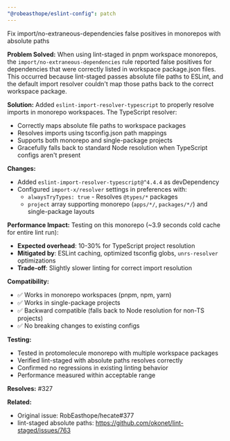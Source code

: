 ```yaml
---
"@robeasthope/eslint-config": patch
---
```


Fix import/no-extraneous-dependencies false positives in monorepos with absolute paths

**Problem Solved:**
When using lint-staged in pnpm workspace monorepos, the `import/no-extraneous-dependencies` rule reported false positives for dependencies that were correctly listed in workspace package.json files. This occurred because lint-staged passes absolute file paths to ESLint, and the default import resolver couldn't map those paths back to the correct workspace package.

**Solution:**
Added `eslint-import-resolver-typescript` to properly resolve imports in monorepo workspaces. The TypeScript resolver:

- Correctly maps absolute file paths to workspace packages
- Resolves imports using tsconfig.json path mappings
- Supports both monorepo and single-package projects
- Gracefully falls back to standard Node resolution when TypeScript configs aren't present

**Changes:**

- Added `eslint-import-resolver-typescript@^4.4.4` as devDependency
- Configured `import-x/resolver` settings in preferences with:
  - `alwaysTryTypes: true` - Resolves `@types/*` packages
  - `project` array supporting monorepo (`apps/*/`, `packages/*/`) and single-package layouts

**Performance Impact:**
Testing on this monorepo (~3.9 seconds cold cache for entire lint run):

- **Expected overhead**: 10-30% for TypeScript project resolution
- **Mitigated by**: ESLint caching, optimized tsconfig globs, `unrs-resolver` optimizations
- **Trade-off**: Slightly slower linting for correct import resolution

**Compatibility:**

- ✅ Works in monorepo workspaces (pnpm, npm, yarn)
- ✅ Works in single-package projects
- ✅ Backward compatible (falls back to Node resolution for non-TS projects)
- ✅ No breaking changes to existing configs

**Testing:**

- Tested in protomolecule monorepo with multiple workspace packages
- Verified lint-staged with absolute paths resolves correctly
- Confirmed no regressions in existing linting behavior
- Performance measured within acceptable range

**Resolves:** #327

**Related:**

- Original issue: RobEasthope/hecate#377
- lint-staged absolute paths: https://github.com/okonet/lint-staged/issues/763
